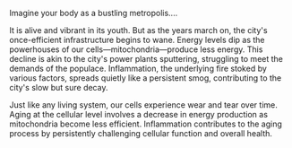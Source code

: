 Imagine your body as a bustling metropolis....

It is alive and vibrant in its youth. But as the years march on, the city's once-efficient infrastructure begins to wane. Energy levels dip as the powerhouses of our cells—mitochondria—produce less energy. This decline is akin to the city's power plants sputtering, struggling to meet the demands of the populace. Inflammation, the underlying fire stoked by various factors, spreads quietly like a persistent smog, contributing to the city's slow but sure decay.

Just like any living system, our cells experience wear and tear over time. Aging at the cellular level involves a decrease in energy production as mitochondria become less efficient. Inflammation contributes to the aging process by persistently challenging cellular function and overall health.
